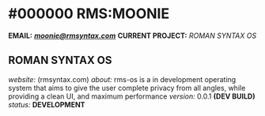 # #000000 RMS:MOONIE
**EMAIL:** ***moonie@rmsyntax.com***
**CURRENT PROJECT:** *ROMAN SYNTAX OS*
## ROMAN SYNTAX OS
*website:* (rmsyntax.com)
*about:* rms-os is a in development operating system that aims to give the user complete privacy from all angles, while providing a clean UI, and maximum performance
*version:* 0.0.1 **(DEV BUILD)**
*status:* **DEVELOPMENT**
